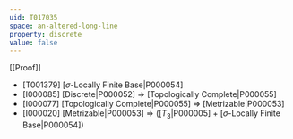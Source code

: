 ```yaml
---
uid: T017035
space: an-altered-long-line
property: discrete
value: false
---
```

[[Proof]]

* [T001379] [$\sigma$-Locally Finite Base|P000054]
* [I000085] [Discrete|P000052] => [Topologically Complete|P000055]
* [I000077] [Topologically Complete|P000055] => [Metrizable|P000053]
* [I000020] [Metrizable|P000053] => ([$T_3$|P000005] + [$\sigma$-Locally Finite Base|P000054])


